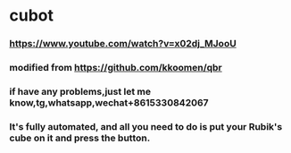 # cubot

### https://www.youtube.com/watch?v=x02dj_MJooU 
### modified from https://github.com/kkoomen/qbr
### if have any problems,just let me know,tg,whatsapp,wechat+8615330842067 
### It's fully automated, and all you need to do is put your Rubik's cube on it and press the button.
